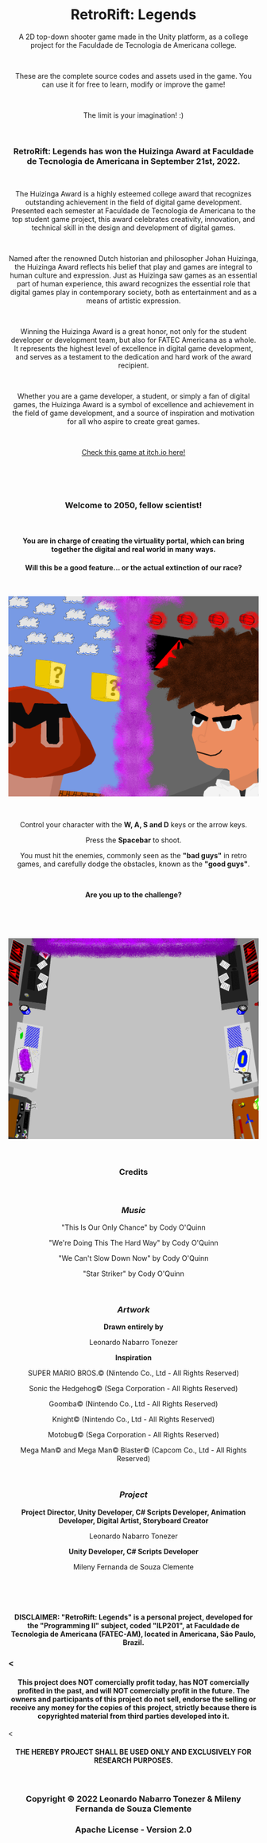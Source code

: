 <h1 align="center">RetroRift: Legends</h1>

<p align="center">A 2D top-down shooter game made in the Unity platform, as a college project for the Faculdade de Tecnologia de Americana college.</p><br>
<p align="center">These are the complete source codes and assets used in the game. You can use it for free to learn, modify or improve the game!</p><br>
<p align="center">The limit is your imagination! :)</p><br>

<h3 align="center">RetroRift: Legends has won the Huizinga Award at Faculdade de Tecnologia de Americana in September 21st, 2022.</h3><br>

<p align="center">The Huizinga Award is a highly esteemed college award that recognizes outstanding achievement in the field of digital game development. Presented each semester at Faculdade de Tecnologia de Americana to the top student game project, this award celebrates creativity, innovation, and technical skill in the design and development of digital games.</p><br>

<p align="center">Named after the renowned Dutch historian and philosopher Johan Huizinga, the Huizinga Award reflects his belief that play and games are integral to human culture and expression. Just as Huizinga saw games as an essential part of human experience, this award recognizes the essential role that digital games play in contemporary society, both as entertainment and as a means of artistic expression.</p><br>

<p align="center">Winning the Huizinga Award is a great honor, not only for the student developer or development team, but also for FATEC Americana as a whole. It represents the highest level of excellence in digital game development, and serves as a testament to the dedication and hard work of the award recipient.</p><br>

<p align="center">Whether you are a game developer, a student, or simply a fan of digital games, the Huizinga Award is a symbol of excellence and achievement in the field of game development, and a source of inspiration and motivation for all who aspire to create great games.</p>

<br>

<p align="center"><a href="https://leonardont.itch.io/retrorift-legends">Check this game at itch.io here!</a></p>

<br>
<br>
<br>

<h3 align="center">Welcome to 2050, fellow scientist!</h3>
<br>
<h4 align="center">You are in charge of creating the virtuality portal, which can bring together the digital and real world in many ways.</h4>
<h4 align="center">Will this be a good feature... or the actual extinction of our race?</h4>

<br>

![](Assets/Textures/Menu/menuBackground.png)

<br>

<p align="center">Control your character with the <b>W, A, S and D</b> keys or the arrow keys.</p>
<p align="center">Press the <b>Spacebar</b> to shoot.</p>
<p align="center">You must hit the enemies, commonly seen as the <b>"bad guys"</b> in retro games, and carefully dodge the obstacles, known as the <b>"good guys"</b>.</p>

<br>

<p align="center"><b>Are you up to the challenge?</b></p>

<br>
<br>
<br>

![](Assets/Textures/Background/background1.png)

<br>

<h3 align="center"><b>Credits</b></h3>

<br>

<h3 align="center"><i><b>Music</b></i></h3>

<p align="center">"This Is Our Only Chance" by Cody O'Quinn</p>
<p align="center">"We're Doing This The Hard Way" by Cody O'Quinn</p>
<p align="center">"We Can't Slow Down Now" by Cody O'Quinn</p>
<p align="center">"Star Striker" by Cody O'Quinn</p>

<br>

<h3 align="center"><i><b>Artwork</b></i></h3>

<p align="center"><b>Drawn entirely by</b></p>
<p align="center">Leonardo Nabarro Tonezer</p>

<p align="center"><b>Inspiration</b></p>
<p align="center">SUPER MARIO BROS.© (Nintendo Co., Ltd - All Rights Reserved)</p>
<p align="center">Sonic the Hedgehog© (Sega Corporation - All Rights Reserved)</p>
<p align="center">Goomba© (Nintendo Co., Ltd - All Rights Reserved)</p>
<p align="center">Knight© (Nintendo Co., Ltd - All Rights Reserved)</p>
<p align="center">Motobug© (Sega Corporation - All Rights Reserved)</p>
<p align="center">Mega Man© and Mega Man© Blaster© (Capcom Co., Ltd - All Rights Reserved)</p>

<br>

<h3 align="center"><i><b>Project</b></i></h3>

<p align="center"><b>Project Director, Unity Developer, C# Scripts Developer, Animation Developer, Digital Artist, Storyboard Creator</b></p>
<p align="center">Leonardo Nabarro Tonezer</p>
<p align="center"><b>Unity Developer, C# Scripts Developer</b></p>
<p align="center">Mileny Fernanda de Souza Clemente</p>

<br>
<br>
<br>

<h4 align="center">DISCLAIMER: "RetroRift: Legends" is a personal project, developed for the "Programming II" subject, coded "ILP201", at Faculdade de Tecnologia de Americana (FATEC-AM), located in Americana, São Paulo, Brazil.<h3><
<h4 align="center">This project does NOT comercially profit today, has NOT comercially profited in the past, and will NOT comercially profit in the future. The owners and participants of this project do not sell, endorse the selling or receive any money for the copies of this project, strictly because there is copyrighted material from third parties developed into it.</h3><
<h4 align="center">THE HEREBY PROJECT SHALL BE USED ONLY AND EXCLUSIVELY FOR RESEARCH PURPOSES.</h3>

<br>

<h3 align="center">Copyright © 2022 Leonardo Nabarro Tonezer & Mileny Fernanda de Souza Clemente</h3>
<h3 align="center">Apache License - Version 2.0</h3>
